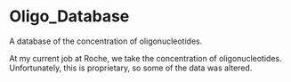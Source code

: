 # Oligo_Database
A database of the concentration of oligonucleotides.

At my current job at Roche, we take the concentration of oligonucleotides. Unfortunately, this is proprietary, so some of the data was altered.
